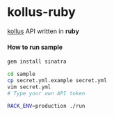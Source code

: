 kollus-ruby
========
[kollus](http://kollus.com) API written in **ruby**

#### How to run sample
```sh
gem install sinatra

cd sample
cp secret.yml.example secret.yml
vim secret.yml
# Type your own API token

RACK_ENV=production ./run
```
